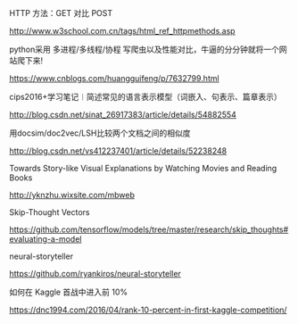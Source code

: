 HTTP 方法：GET 对比 POST

http://www.w3school.com.cn/tags/html_ref_httpmethods.asp

python采用 多进程/多线程/协程 写爬虫以及性能对比，牛逼的分分钟就将一个网站爬下来! 

https://www.cnblogs.com/huangguifeng/p/7632799.html

cips2016+学习笔记︱简述常见的语言表示模型（词嵌入、句表示、篇章表示）

http://blog.csdn.net/sinat_26917383/article/details/54882554

用docsim/doc2vec/LSH比较两个文档之间的相似度

http://blog.csdn.net/vs412237401/article/details/52238248

Towards Story-like Visual Explanations by Watching Movies and Reading Books

http://yknzhu.wixsite.com/mbweb

Skip-Thought Vectors

https://github.com/tensorflow/models/tree/master/research/skip_thoughts#evaluating-a-model

neural-storyteller

https://github.com/ryankiros/neural-storyteller

如何在 Kaggle 首战中进入前 10% 

https://dnc1994.com/2016/04/rank-10-percent-in-first-kaggle-competition/
